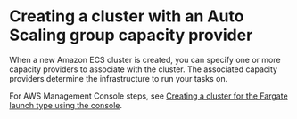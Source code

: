 # Creating a cluster with an Auto Scaling group capacity provider<a name="asg-capacity-providers-create-cluster"></a>

When a new Amazon ECS cluster is created, you can specify one or more capacity providers to associate with the cluster\. The associated capacity providers determine the infrastructure to run your tasks on\.

For AWS Management Console steps, see [Creating a cluster for the Fargate launch type using the console](create-cluster-console-v2.md)\.